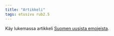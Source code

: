 ```yaml
---
title: "Artikkeli"
tags: etusivu rub2.5
---
```


Käy lukemassa artikkeli [Suomen uusista emojeista](http://svenska.yle.fi/artikel/2015/11/04/finlands-egna-emojier-ar-har).
